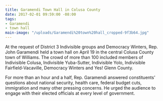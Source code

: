 ```yaml
---
title: Garamendi Town Hall in Colusa County
date: 2017-02-01 09:59:00 -08:00
tags:
- Garamendi
- town hall
main-image: "/uploads/Garamendi%20town%20hall_cropped-9f3b64.jpg"
---
```


At the request of District 3 Indivisible groups and Democracy Winters, Rep. John Garamendi held a town hall on April 19 in the central Colusa County town of Williams. The crowd of more than 100 included members of Indivisible Colusa, Indivisible Yuba-Sutter, Indivisible Yolo, Indivisible Fairfield-Vacaville, Democracy Winters and Yes! Glenn County. 

For more than an hour and a half, Rep. Garamendi answered constituents' questions about national security, health care, federal budget cuts, immigration and many other pressing concerns. He urged the audience to engage with their elected officials at every level of government. 